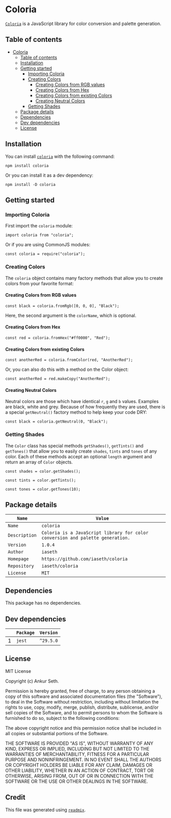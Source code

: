 
# Coloria
[`Coloria`](https://www.npmjs.com/package/Coloria) is a JavaScript library for color conversion and palette generation.


## Table of contents
* [Coloria](#coloria)
    * [Table of contents](#table-of-contents)
    * [Installation](#installation)
    * [Getting started](#getting-started)
        * [Importing Coloria](#importing-coloria)
        * [Creating Colors](#creating-colors)
            * [Creating Colors from RGB values](#creating-colors-from-rgb-values)
            * [Creating Colors from Hex](#creating-colors-from-hex)
            * [Creating Colors from existing Colors](#creating-colors-from-existing-colors)
            * [Creating Neutral Colors](#creating-neutral-colors)
        * [Getting Shades](#getting-shades)
    * [Package details](#package-details)
    * [Dependencies](#dependencies)
    * [Dev dependencies](#dev-dependencies)
    * [License](#license)


## Installation
You can install [`coloria`](https://www.npmjs.com/package/coloria) with the following command:
```
npm install coloria
```
Or you can install it as a dev dependency:
```
npm install -D coloria
```


## Getting started

### Importing Coloria
First import the `coloria` module:
```
import coloria from "coloria";
```

Or if you are using CommonJS modules:
```
const coloria = require("coloria");
```

### Creating Colors
The `coloria` object contains many factory methods that allow you to create colors from your favorite format:

#### Creating Colors from RGB values
```
const black = coloria.fromRgb([0, 0, 0], "Black");
```
Here, the second argument is the `colorName`, which is optional.

#### Creating Colors from Hex
```
const red = coloria.fromHex("#ff0000", "Red");
```

#### Creating Colors from existing Colors
```
const anotherRed = coloria.fromColor(red, "AnotherRed");
```
Or, you can also do this with a method on the Color object:
```
const anotherRed = red.makeCopy("AnotherRed");
```

#### Creating Neutral Colors
Neutral colors are those which have identical `r`, `g` and `b` values.
Examples are black, white and grey.
Because of how frequently they are used, there is a special `getNeutral()` factory method to help keep your code DRY:
```
const black = coloria.getNeutral(0, "Black");
```


### Getting Shades
The `Color` class has special methods `getShades()`, `getTints()` and `getTones()` that allow you to easily create `shades`, `tints` and `tones` of any color.
Each of these methods accept an optional `length` argument and return an array of `Color` objects.
```
const shades = color.getShades();
```
```
const tints = color.getTints();
```
```
const tones = color.getTones(10);
```



## Package details
| `Name`        | `Value`                                                                        |
| ------------- | ------------------------------------------------------------------------------ |
| `Name`        | `coloria`                                                                      |
| `Description` | `Coloria is a JavaScript library for color conversion and palette generation.` |
| `Version`     | `1.0.4`                                                                        |
| `Author`      | `iaseth`                                                                       |
| `Homepage`    | `https://github.com/iaseth/coloria`                                            |
| `Repository`  | `iaseth/coloria`                                                               |
| `License`     | `MIT`                                                                          |



## Dependencies
This package has no dependencies.


## Dev dependencies
|     | `Package`   | `Version`   |
| --- | ----------- | ----------- |
| 1   | `jest`      | `^29.5.0`   |



## License
MIT License

Copyright (c) Ankur Seth.

Permission is hereby granted, free of charge, to any person obtaining a copy
of this software and associated documentation files (the "Software"), to deal
in the Software without restriction, including without limitation the rights
to use, copy, modify, merge, publish, distribute, sublicense, and/or sell
copies of the Software, and to permit persons to whom the Software is
furnished to do so, subject to the following conditions:

The above copyright notice and this permission notice shall be included in all
copies or substantial portions of the Software.

THE SOFTWARE IS PROVIDED "AS IS", WITHOUT WARRANTY OF ANY KIND, EXPRESS OR
IMPLIED, INCLUDING BUT NOT LIMITED TO THE WARRANTIES OF MERCHANTABILITY,
FITNESS FOR A PARTICULAR PURPOSE AND NONINFRINGEMENT. IN NO EVENT SHALL THE
AUTHORS OR COPYRIGHT HOLDERS BE LIABLE FOR ANY CLAIM, DAMAGES OR OTHER
LIABILITY, WHETHER IN AN ACTION OF CONTRACT, TORT OR OTHERWISE, ARISING FROM,
OUT OF OR IN CONNECTION WITH THE SOFTWARE OR THE USE OR OTHER DEALINGS IN THE
SOFTWARE.


## Credit

This file was generated using [`readmix`](https://github.com/iaseth/readmix).



